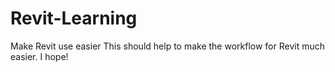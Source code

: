 # Revit-Learning
Make Revit use easier
This should help to make the workflow for Revit much easier. I hope!
